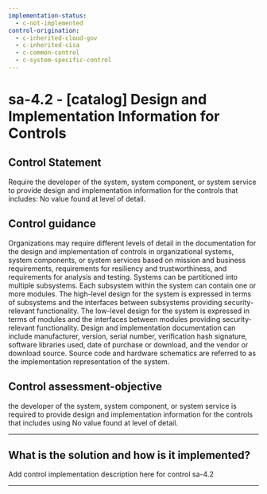 ```yaml
---
implementation-status:
  - c-not-implemented
control-origination:
  - c-inherited-cloud-gov
  - c-inherited-cisa
  - c-common-control
  - c-system-specific-control
---
```


# sa-4.2 - \[catalog\] Design and Implementation Information for Controls

## Control Statement

Require the developer of the system, system component, or system service to provide design and implementation information for the controls that includes: No value found at level of detail.

## Control guidance

Organizations may require different levels of detail in the documentation for the design and implementation of controls in organizational systems, system components, or system services based on mission and business requirements, requirements for resiliency and trustworthiness, and requirements for analysis and testing. Systems can be partitioned into multiple subsystems. Each subsystem within the system can contain one or more modules. The high-level design for the system is expressed in terms of subsystems and the interfaces between subsystems providing security-relevant functionality. The low-level design for the system is expressed in terms of modules and the interfaces between modules providing security-relevant functionality. Design and implementation documentation can include manufacturer, version, serial number, verification hash signature, software libraries used, date of purchase or download, and the vendor or download source. Source code and hardware schematics are referred to as the implementation representation of the system.

## Control assessment-objective

the developer of the system, system component, or system service is required to provide design and implementation information for the controls that includes using No value found at level of detail.

______________________________________________________________________

## What is the solution and how is it implemented?

Add control implementation description here for control sa-4.2

______________________________________________________________________
